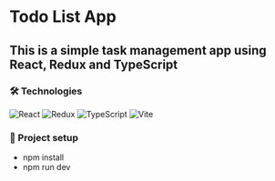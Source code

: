 # Todo List App

## This is a simple task management app using React, Redux and TypeScript

### 🛠️ Technologies

![React](https://img.shields.io/badge/React-black?logo=react) ![Redux](https://img.shields.io/badge/Redux-764ABC?logo=redux) ![TypeScript](https://img.shields.io/badge/TypeScript-black?logo=typescript) ![Vite](https://img.shields.io/badge/Vite-black?logo=vite)

### 🚀 Project setup

- npm install
- npm run dev